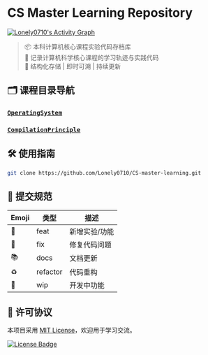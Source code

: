 # CS Master Learning Repository

[![Lonely0710's Activity Graph](https://github-readme-activity-graph.vercel.app/graph?username=Lonely0710&repo=CS-master-learning&theme=github)](https://github.com/Lonely0710/CS-master-learning)

> 📦 本科计算机核心课程实验代码存档库  
> 🚀 记录计算机科学核心课程的学习轨迹与实践代码  
> 🔗 结构化存储 | 即时可溯 | 持续更新

## 🗂️ 课程目录导航

### **[`OperatingSystem`](./OperatingSystem)**  

### **[`CompilationPrinciple`](./CompilationPrinciple)**  

## 🛠️ 使用指南
```bash
git clone https://github.com/Lonely0710/CS-master-learning.git
```

## 📜 提交规范

| Emoji | 类型     | 描述          |
| ----- | -------- | ------------- |
| 🎉     | feat     | 新增实验/功能 |
| 🐛     | fix      | 修复代码问题  |
| 📚     | docs     | 文档更新      |
| ♻️     | refactor | 代码重构      |
| 🚧     | wip      | 开发中功能    |

## 📜 许可协议

本项目采用 [MIT License](LICENSE)，欢迎用于学习交流。

[![License Badge](https://lonelynotes-images.oss-cn-beijing.aliyuncs.com/202503011449046.svg)](https://opensource.org/licenses/MIT)

